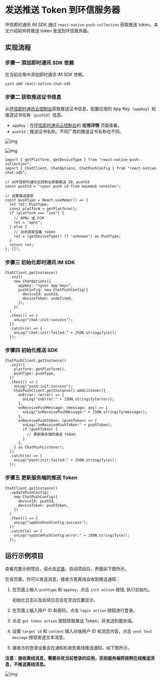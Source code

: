 # 发送推送 Token 到环信服务器

环信即时通讯 IM SDK 通过 `react-native-push-collection` 获取推送 token。本文介绍如何将推送 token 发送到环信服务器。

## 实现流程

### 步骤一 添加即时通讯 SDK 依赖

在当前应用中添加即时通讯 IM SDK 依赖。

```sh
yarn add react-native-chat-sdk
```

### 步骤二 获取推送证书信息

从[环信即时通讯云控制台](https://console.easemob.com/user/login)获取推送证书信息，配置应用的 App Key（`appKey`）和推送证书名称（`pushId`）信息。

- `appKey`：在[环信即时通讯云控制台](https://console.easemob.com/user/login)的 **应用详情** 页面查看。
- `pushId`：推送证书名称。不同厂商的推送证书名称也不同。

![img](/images/react-native/push/push_get_appkey.png)

![img](/images/react-native/push/push_get_certificate_name.png)

```tsx
import { getPlatform, getDeviceType } from "react-native-push-collection";
import { ChatClient, ChatOptions, ChatPushConfig } from "react-native-chat-sdk";

// 从环信即时通讯云控制台获取推送 ID、pushId
const pushId = "<your push id from easemob console>";

// 设置推送类型
const pushType = React.useMemo(() => {
  let ret: PushType;
  const platform = getPlatform();
  if (platform === "ios") {
    // APNs 或 FCM
    ret = "apns";
  } else {
    // 动态获取设备 token
    ret = (getDeviceType() ?? "unknown") as PushType;
  }
  return ret;
}, []);
```

### 步骤三 初始化即时通讯 IM SDK


```tsx
ChatClient.getInstance()
  .init(
    new ChatOptions({
      appKey: "<your app key>",
      pushConfig: new ChatPushConfig({
        deviceId: pushId,
        deviceToken: undefined,
      }),
    })
  )
  .then(() => {
    onLog("chat:init:success");
  })
  .catch((e) => {
    onLog("chat:init:failed:" + JSON.stringify(e));
  });
```

### 步骤四 初始化推送 SDK

```tsx
ChatPushClient.getInstance()
  .init({
    platform: getPlatform(),
    pushType: pushType,
  })
  .then(() => {
    onLog("push:init:success");
    ChatPushClient.getInstance().addListener({
      onError: (error) => {
        onLog("onError:" + JSON.stringify(error));
      },
      onReceivePushMessage: (message: any) => {
        onLog("onReceivePushMessage:" + JSON.stringify(message));
      },
      onReceivePushToken: (pushToken) => {
        onLog("onReceivePushToken:" + pushToken);
        if (pushToken) {
          // 更新服务端的推送 token
        }
      },
    } as ChatPushListener);
  })
  .catch((e) => {
    onLog("push:init:failed:" + JSON.stringify(e));
  });
```

### 步骤五 更新服务端的推送 Token

```tsx
ChatClient.getInstance()
  .updatePushConfig(
    new ChatPushConfig({
      deviceId: pushId,
      deviceToken: pushToken,
    })
  )
  .then(() => {
    onLog("updatePushConfig:success");
  })
  .catch((e) => {
    onLog("updatePushConfig:error:" + JSON.stringify(e));
  });
```

## 运行示例项目

查看完整示例项目，请点击[这里](https://github.com/AsteriskZuo/RNTestPushExample/tree/chat)。启动项目后，界面如下图所示。

<ImageGallery>
<ImageItem src="/images/react-native/push/push_example_ui.png" title="运行示例项目后的界面" />
</ImageGallery>

在该页面，你可以发送消息，接收方若离线会收到推送通知：

1. 在页面上输入 `pushtype` 和 `appkey`，点击 `init action` 按钮, 执行初始化。
   
   初始化日志以及后续日志会在空白位置显示。

2. 在页面上输入用户 ID 和密码，点击 `login action` 按钮进行登录。

3. 点击 `get token action` 按钮获取推送 Token，并发送到服务端。

4. 设置 `target id` 和 `content` 输入对端用户 ID 和消息内容，点击 `send text message` 按钮发送文本消息。
   
5. 接收方的登录设备会在通知栏收到离线推送通知，如下图所示。

**注意：接收离线消息，需要杀死当前登录的应用，否则服务端将按照在线推送消息，不推送离线消息。**

![img](/images/android/push/push_displayattribute_1.png)
